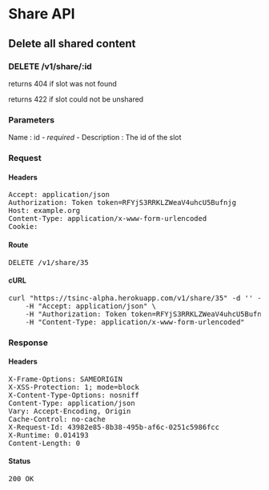 # Share API

## Delete all shared content

### DELETE /v1/share/:id

returns 404 if slot was not found

returns 422 if slot could not be unshared



### Parameters

Name : id *- required -*
Description : The id of the slot

### Request

#### Headers

<pre>Accept: application/json
Authorization: Token token=RFYjS3RRKLZWeaV4uhcU5Bufnjg
Host: example.org
Content-Type: application/x-www-form-urlencoded
Cookie: </pre>

#### Route

<pre>DELETE /v1/share/35</pre>

#### cURL

<pre class="request">curl &quot;https://tsinc-alpha.herokuapp.com/v1/share/35&quot; -d &#39;&#39; -X DELETE \
	-H &quot;Accept: application/json&quot; \
	-H &quot;Authorization: Token token=RFYjS3RRKLZWeaV4uhcU5Bufnjg&quot; \
	-H &quot;Content-Type: application/x-www-form-urlencoded&quot;</pre>

### Response

#### Headers

<pre>X-Frame-Options: SAMEORIGIN
X-XSS-Protection: 1; mode=block
X-Content-Type-Options: nosniff
Content-Type: application/json
Vary: Accept-Encoding, Origin
Cache-Control: no-cache
X-Request-Id: 43982e85-8b38-495b-af6c-0251c5986fcc
X-Runtime: 0.014193
Content-Length: 0</pre>

#### Status

<pre>200 OK</pre>

